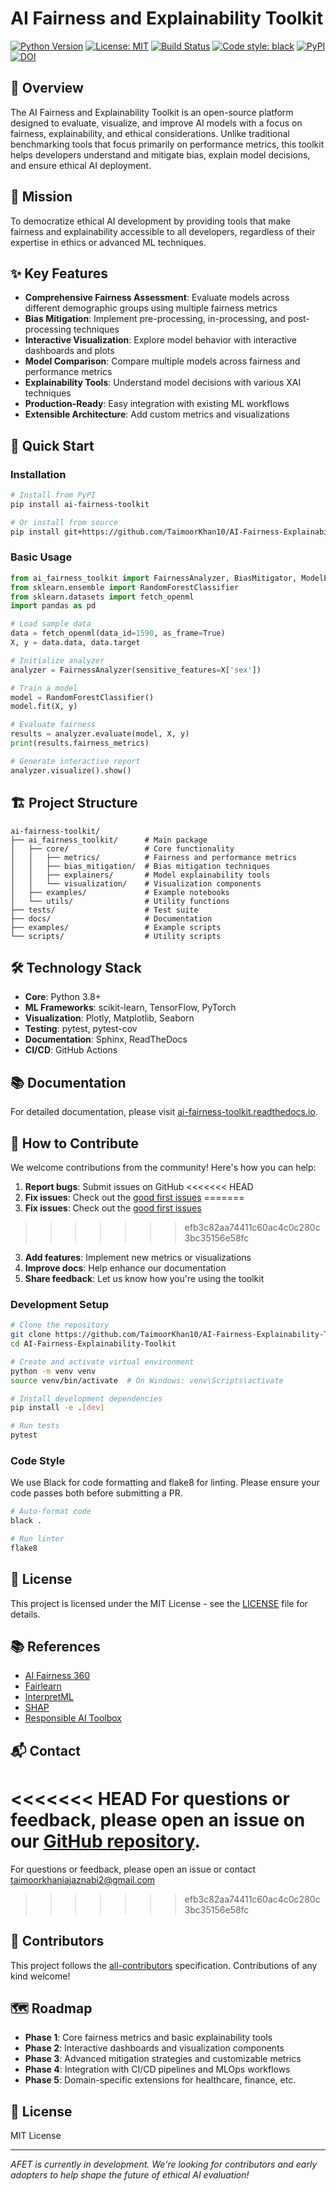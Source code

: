 # AI Fairness and Explainability Toolkit

[![Python Version](https://img.shields.io/badge/python-3.8%2B-blue.svg)](https://www.python.org/downloads/)
[![License: MIT](https://img.shields.io/badge/License-MIT-yellow.svg)](https://opensource.org/licenses/MIT)
[![Build Status](https://github.com/TaimoorKhan10/AI-Fairness-Explainability-Toolkit/actions/workflows/tests.yml/badge.svg)](https://github.com/TaimoorKhan10/AI-Fairness-Explainability-Toolkit/actions)
[![Code style: black](https://img.shields.io/badge/code%20style-black-000000.svg)](https://github.com/psf/black)
[![PyPI](https://img.shields.io/pypi/v/ai-fairness-toolkit?color=blue&logo=pypi&logoColor=white)](https://pypi.org/project/ai-fairness-toolkit/)
[![DOI](https://zenodo.org/badge/DOI/10.5281/zenodo.15512041.svg)](https://doi.org/10.5281/zenodo.15512041)

## 🌟 Overview

The AI Fairness and Explainability Toolkit is an open-source platform designed to evaluate, visualize, and improve AI models with a focus on fairness, explainability, and ethical considerations. Unlike traditional benchmarking tools that focus primarily on performance metrics, this toolkit helps developers understand and mitigate bias, explain model decisions, and ensure ethical AI deployment.

## 🎯 Mission

To democratize ethical AI development by providing tools that make fairness and explainability accessible to all developers, regardless of their expertise in ethics or advanced ML techniques.

## ✨ Key Features

- **Comprehensive Fairness Assessment**: Evaluate models across different demographic groups using multiple fairness metrics
- **Bias Mitigation**: Implement pre-processing, in-processing, and post-processing techniques
- **Interactive Visualization**: Explore model behavior with interactive dashboards and plots
- **Model Comparison**: Compare multiple models across fairness and performance metrics
- **Explainability Tools**: Understand model decisions with various XAI techniques
- **Production-Ready**: Easy integration with existing ML workflows
- **Extensible Architecture**: Add custom metrics and visualizations

## 🚀 Quick Start

### Installation

```bash
# Install from PyPI
pip install ai-fairness-toolkit

# Or install from source
pip install git+https://github.com/TaimoorKhan10/AI-Fairness-Explainability-Toolkit.git
```

### Basic Usage

```python
from ai_fairness_toolkit import FairnessAnalyzer, BiasMitigator, ModelExplainer
from sklearn.ensemble import RandomForestClassifier
from sklearn.datasets import fetch_openml
import pandas as pd

# Load sample data
data = fetch_openml(data_id=1590, as_frame=True)
X, y = data.data, data.target

# Initialize analyzer
analyzer = FairnessAnalyzer(sensitive_features=X['sex'])

# Train a model
model = RandomForestClassifier()
model.fit(X, y)

# Evaluate fairness
results = analyzer.evaluate(model, X, y)
print(results.fairness_metrics)

# Generate interactive report
analyzer.visualize().show()
```

## 🏗️ Project Structure

```
ai-fairness-toolkit/
├── ai_fairness_toolkit/      # Main package
│   ├── core/                 # Core functionality
│   │   ├── metrics/          # Fairness and performance metrics
│   │   ├── bias_mitigation/  # Bias mitigation techniques
│   │   ├── explainers/       # Model explainability tools
│   │   └── visualization/    # Visualization components
│   ├── examples/             # Example notebooks
│   └── utils/                # Utility functions
├── tests/                    # Test suite
├── docs/                     # Documentation
├── examples/                 # Example scripts
└── scripts/                  # Utility scripts
```

## 🛠️ Technology Stack

- **Core**: Python 3.8+
- **ML Frameworks**: scikit-learn, TensorFlow, PyTorch
- **Visualization**: Plotly, Matplotlib, Seaborn
- **Testing**: pytest, pytest-cov
- **Documentation**: Sphinx, ReadTheDocs
- **CI/CD**: GitHub Actions

## 📚 Documentation

For detailed documentation, please visit [ai-fairness-toolkit.readthedocs.io](https://ai-fairness-toolkit.readthedocs.io/).

## 🤝 How to Contribute

We welcome contributions from the community! Here's how you can help:

1. **Report bugs**: Submit issues on GitHub
<<<<<<< HEAD
2. **Fix issues**: Check out the [good first issues](https://github.com/TaimoorKhan10/AI-Fairness-Explainability-Toolkit/labels/good%20first%20issue)
=======
2. **Fix issues**: Check out the [good first issues](https://github.com/TaimoorKhan10afet/labels/good%20first%20issue)
>>>>>>> efb3c82aa74411c60ac4c0c280c3bc35156e58fc
3. **Add features**: Implement new metrics or visualizations
4. **Improve docs**: Help enhance our documentation
5. **Share feedback**: Let us know how you're using the toolkit

### Development Setup

```bash
# Clone the repository
git clone https://github.com/TaimoorKhan10/AI-Fairness-Explainability-Toolkit.git
cd AI-Fairness-Explainability-Toolkit

# Create and activate virtual environment
python -m venv venv
source venv/bin/activate  # On Windows: venv\Scripts\activate

# Install development dependencies
pip install -e .[dev]

# Run tests
pytest
```

### Code Style

We use Black for code formatting and flake8 for linting. Please ensure your code passes both before submitting a PR.

```bash
# Auto-format code
black .

# Run linter
flake8
```

## 📄 License

This project is licensed under the MIT License - see the [LICENSE](LICENSE) file for details.

## 📚 References

- [AI Fairness 360](https://aif360.mybluemix.net/)
- [Fairlearn](https://fairlearn.org/)
- [InterpretML](https://interpret.ml/)
- [SHAP](https://shap.readthedocs.io/)
- [Responsible AI Toolbox](https://responsibleaitoolbox.ai/)

## 📬 Contact

<<<<<<< HEAD
For questions or feedback, please open an issue on our [GitHub repository](https://github.com/TaimoorKhan10/AI-Fairness-Explainability-Toolkit/issues).
=======
For questions or feedback, please open an issue or contact taimoorkhaniajaznabi2@gmail.com
>>>>>>> efb3c82aa74411c60ac4c0c280c3bc35156e58fc

## 🤝 Contributors

<!-- ALL-CONTRIBUTORS-LIST:START - Do not remove or modify this section -->
<!-- prettier-ignore-start -->
<!-- markdownlint-disable -->
<!-- markdownlint-restore -->
<!-- prettier-ignore-end -->
<!-- ALL-CONTRIBUTORS-LIST:END -->

This project follows the [all-contributors](https://github.com/all-contributors/all-contributors) specification. Contributions of any kind welcome!

## 🗺️ Roadmap

- **Phase 1**: Core fairness metrics and basic explainability tools
- **Phase 2**: Interactive dashboards and visualization components
- **Phase 3**: Advanced mitigation strategies and customizable metrics
- **Phase 4**: Integration with CI/CD pipelines and MLOps workflows
- **Phase 5**: Domain-specific extensions for healthcare, finance, etc.

## 📜 License

MIT License

---

*AFET is currently in development. We're looking for contributors and early adopters to help shape the future of ethical AI evaluation!*
